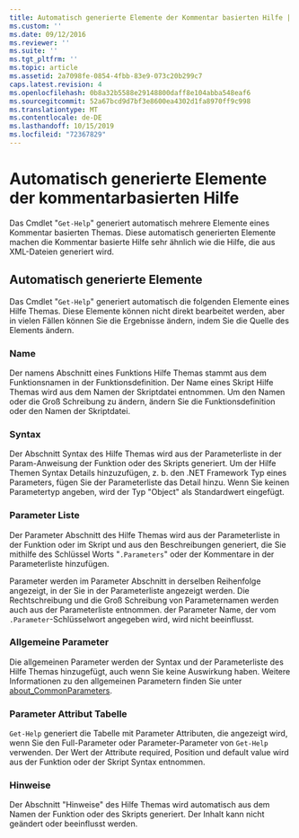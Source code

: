 ```yaml
---
title: Automatisch generierte Elemente der Kommentar basierten Hilfe | Microsoft-Dokumentation
ms.custom: ''
ms.date: 09/12/2016
ms.reviewer: ''
ms.suite: ''
ms.tgt_pltfrm: ''
ms.topic: article
ms.assetid: 2a7098fe-0854-4fbb-83e9-073c20b299c7
caps.latest.revision: 4
ms.openlocfilehash: 0b8a32b5588e29148800daff8e104abba548eaf6
ms.sourcegitcommit: 52a67bcd9d7bf3e8600ea4302d1fa8970ff9c998
ms.translationtype: MT
ms.contentlocale: de-DE
ms.lasthandoff: 10/15/2019
ms.locfileid: "72367829"
---
```

# <a name="autogenerated-elements-of-comment-based-help"></a>Automatisch generierte Elemente der kommentarbasierten Hilfe

Das Cmdlet "`Get-Help`" generiert automatisch mehrere Elemente eines Kommentar basierten Themas. Diese automatisch generierten Elemente machen die Kommentar basierte Hilfe sehr ähnlich wie die Hilfe, die aus XML-Dateien generiert wird.

## <a name="autogenerated-elements"></a>Automatisch generierte Elemente

Das Cmdlet "`Get-Help`" generiert automatisch die folgenden Elemente eines Hilfe Themas. Diese Elemente können nicht direkt bearbeitet werden, aber in vielen Fällen können Sie die Ergebnisse ändern, indem Sie die Quelle des Elements ändern.

### <a name="name"></a>Name

Der namens Abschnitt eines Funktions Hilfe Themas stammt aus dem Funktionsnamen in der Funktionsdefinition. Der Name eines Skript Hilfe Themas wird aus dem Namen der Skriptdatei entnommen. Um den Namen oder die Groß Schreibung zu ändern, ändern Sie die Funktionsdefinition oder den Namen der Skriptdatei.

### <a name="syntax"></a>Syntax

Der Abschnitt Syntax des Hilfe Themas wird aus der Parameterliste in der Param-Anweisung der Funktion oder des Skripts generiert. Um der Hilfe Themen Syntax Details hinzuzufügen, z. b. den .NET Framework Typ eines Parameters, fügen Sie der Parameterliste das Detail hinzu. Wenn Sie keinen Parametertyp angeben, wird der Typ "Object" als Standardwert eingefügt.

### <a name="parameter-list"></a>Parameter Liste

Der Parameter Abschnitt des Hilfe Themas wird aus der Parameterliste in der Funktion oder im Skript und aus den Beschreibungen generiert, die Sie mithilfe des Schlüssel Worts "`.Parameters`" oder der Kommentare in der Parameterliste hinzufügen.

Parameter werden im Parameter Abschnitt in derselben Reihenfolge angezeigt, in der Sie in der Parameterliste angezeigt werden. Die Rechtschreibung und die Groß Schreibung von Parameternamen werden auch aus der Parameterliste entnommen. der Parameter Name, der vom `.Parameter`-Schlüsselwort angegeben wird, wird nicht beeinflusst.

### <a name="common-parameters"></a>Allgemeine Parameter

Die allgemeinen Parameter werden der Syntax und der Parameterliste des Hilfe Themas hinzugefügt, auch wenn Sie keine Auswirkung haben. Weitere Informationen zu den allgemeinen Parametern finden Sie unter [about_CommonParameters](/powershell/module/microsoft.powershell.core/about/about_commonparameters).

### <a name="parameter-attribute-table"></a>Parameter Attribut Tabelle

`Get-Help` generiert die Tabelle mit Parameter Attributen, die angezeigt wird, wenn Sie den Full-Parameter oder Parameter-Parameter von `Get-Help` verwenden. Der Wert der Attribute required, Position und default value wird aus der Funktion oder der Skript Syntax entnommen.

### <a name="remarks"></a>Hinweise

Der Abschnitt "Hinweise" des Hilfe Themas wird automatisch aus dem Namen der Funktion oder des Skripts generiert. Der Inhalt kann nicht geändert oder beeinflusst werden.
